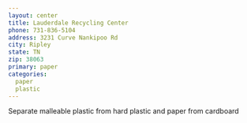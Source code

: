 ```yaml
---
layout: center
title: Lauderdale Recycling Center
phone: 731-836-5104 
address: 3231 Curve Nankipoo Rd 
city: Ripley
state: TN
zip: 38063
primary: paper
categories:
  paper
  plastic
---
```


Separate malleable plastic from hard plastic and paper from cardboard 
